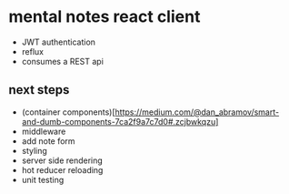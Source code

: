 # mental notes react client

* JWT authentication
* reflux
* consumes a REST api

## next steps
* (container components)[https://medium.com/@dan_abramov/smart-and-dumb-components-7ca2f9a7c7d0#.zcjbwkqzu]
* middleware
* add note form
* styling
* server side rendering
* hot reducer reloading
* unit testing
